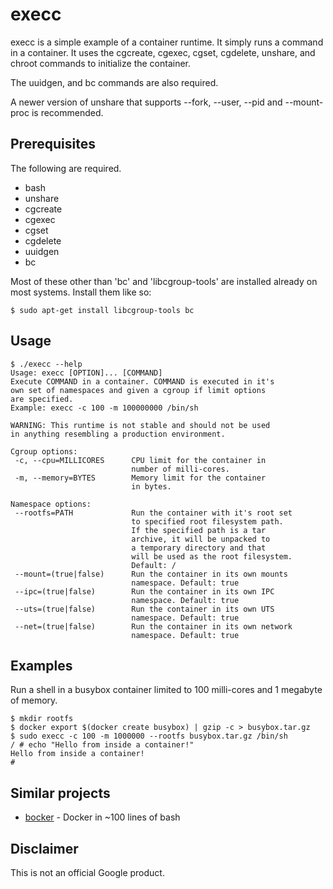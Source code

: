 # execc

execc is a simple example of a container runtime. It simply runs
a command in a container. It uses the cgcreate, cgexec, cgset, cgdelete,
unshare, and chroot commands to initialize the container.

The uuidgen, and bc commands are also required.

A newer version of unshare that supports --fork, --user, --pid and --mount-proc
is recommended.

## Prerequisites

The following are required.

- bash
- unshare
- cgcreate
- cgexec
- cgset
- cgdelete
- uuidgen
- bc

Most of these other than 'bc' and 'libcgroup-tools' are installed already on most systems. Install them like so:

    $ sudo apt-get install libcgroup-tools bc

## Usage

```
$ ./execc --help
Usage: execc [OPTION]... [COMMAND]
Execute COMMAND in a container. COMMAND is executed in it's
own set of namespaces and given a cgroup if limit options
are specified.
Example: execc -c 100 -m 100000000 /bin/sh

WARNING: This runtime is not stable and should not be used
in anything resembling a production environment.

Cgroup options:
 -c, --cpu=MILLICORES      CPU limit for the container in
                           number of milli-cores.
 -m, --memory=BYTES        Memory limit for the container
                           in bytes.

Namespace options:
 --rootfs=PATH             Run the container with it's root set
                           to specified root filesystem path.
                           If the specified path is a tar
                           archive, it will be unpacked to
                           a temporary directory and that
                           will be used as the root filesystem.
                           Default: /
 --mount=(true|false)      Run the container in its own mounts
                           namespace. Default: true
 --ipc=(true|false)        Run the container in its own IPC
                           namespace. Default: true
 --uts=(true|false)        Run the container in its own UTS
                           namespace. Default: true
 --net=(true|false)        Run the container in its own network
                           namespace. Default: true
```

## Examples

Run a shell in a busybox container limited to 100 milli-cores and 1 megabyte of memory.

```
$ mkdir rootfs
$ docker export $(docker create busybox) | gzip -c > busybox.tar.gz
$ sudo execc -c 100 -m 1000000 --rootfs busybox.tar.gz /bin/sh
/ # echo "Hello from inside a container!"
Hello from inside a container!
#
```

## Similar projects

- [bocker](https://github.com/p8952/bocker) - Docker in ~100 lines of bash

## Disclaimer

This is not an official Google product.

